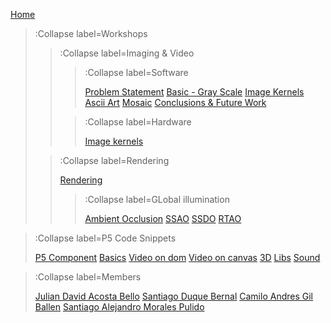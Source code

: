 [Home](/)

> :Collapse label=Workshops
> 
> > :Collapse label=Imaging & Video
> > > :Collapse label=Software
> > >
> > > [Problem Statement](/docs/workshops/imaging/problem)
> > > [Basic - Gray Scale](/docs/workshops/imaging/basic_gray)
> > > [Image Kernels](/docs/workshops/imaging/kernels)
> > > [Ascii Art](/docs/workshops/imaging/ascii)
> > > [Mosaic](/docs/workshops/imaging/mosaic)
> > > [Conclusions & Future Work ](/docs/workshops/imaging/conclusions)
> >
> > > :Collapse label=Hardware
> > > 
> > > [Image kernels](/docs/workshops/imaging/hardware/kernels)
> >
> 
> > :Collapse label=Rendering
> >
> > [Rendering](/docs/workshops/rendering/rendering)
> >
> > >
> > > :Collapse label=GLobal illumination
> > > 
> > > [Ambient Occlusion](/docs/workshops/rendering/globalIllumination/ambientOcclusion)
> > > [SSAO](/docs/workshops/rendering/globalIllumination/SSAO)
> > > [SSDO](/docs/workshops/rendering/globalIllumination/SSDO)
> > > [RTAO](/docs/workshops/rendering/globalIllumination/RTAO)
> >
>

> :Collapse label=P5 Code Snippets
> 
> [P5 Component](/docs/snippets/component)
> [Basics](/docs/snippets/basic)
> [Video on dom](/docs/snippets/video-dom)
> [Video on canvas](/docs/snippets/video-canvas)
> [3D](/docs/snippets/3d)
> [Libs](/docs/snippets/lib)
> [Sound](/docs/snippets/sound)

> :Collapse label=Members
> 
> [Julian David Acosta Bello](/docs/members/julian)
> [Santiago Duque Bernal](/docs/members/santiagoD)
> [Camilo Andres Gil Ballen](/docs/members/camilo)
> [Santiago Alejandro Morales Pulido](/docs/members/santiagoM)